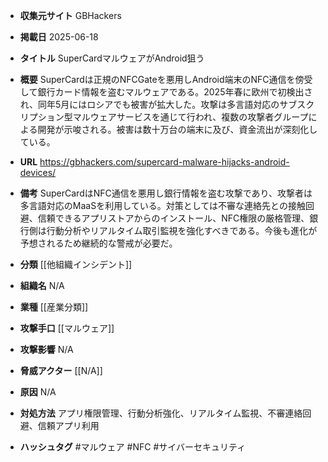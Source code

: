 - **収集元サイト**
GBHackers

- **掲載日**
2025-06-18

- **タイトル**
SuperCardマルウェアがAndroid狙う

- **概要**
SuperCardは正規のNFCGateを悪用しAndroid端末のNFC通信を傍受して銀行カード情報を盗むマルウェアである。2025年春に欧州で初検出され、同年5月にはロシアでも被害が拡大した。攻撃は多言語対応のサブスクリプション型マルウェアサービスを通じて行われ、複数の攻撃者グループによる開発が示唆される。被害は数十万台の端末に及び、資金流出が深刻化している。

- **URL**
https://gbhackers.com/supercard-malware-hijacks-android-devices/

- **備考**
SuperCardはNFC通信を悪用し銀行情報を盗む攻撃であり、攻撃者は多言語対応のMaaSを利用している。対策としては不審な連絡先との接触回避、信頼できるアプリストアからのインストール、NFC権限の厳格管理、銀行側は行動分析やリアルタイム取引監視を強化すべきである。今後も進化が予想されるため継続的な警戒が必要だ。

- **分類**
[[他組織インシデント]]

- **組織名**
N/A

- **業種**
[[産業分類]]

- **攻撃手口**
[[マルウェア]]

- **攻撃影響**
N/A

- **脅威アクター**
[[N/A]]

- **原因**
N/A

- **対処方法**
アプリ権限管理、行動分析強化、リアルタイム監視、不審連絡回避、信頼アプリ利用

- **ハッシュタグ**
#マルウェア #NFC #サイバーセキュリティ
